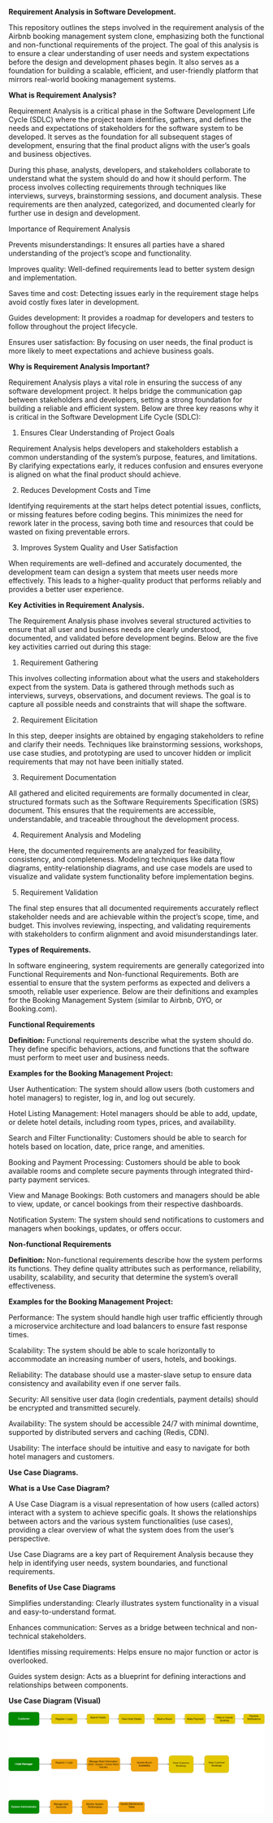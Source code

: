 **Requirement Analysis in Software Development.**

This repository outlines the steps involved in the requirement analysis of the Airbnb booking management system clone, emphasizing both the functional and non-functional requirements of the project. The goal of this analysis is to ensure a clear understanding of user needs and system expectations before the design and development phases begin. It also serves as a foundation for building a scalable, efficient, and user-friendly platform that mirrors real-world booking management systems.


**What is Requirement Analysis?**

Requirement Analysis is a critical phase in the Software Development Life Cycle (SDLC) where the project team identifies, gathers, and defines the needs and expectations of stakeholders for the software system to be developed. It serves as the foundation for all subsequent stages of development, ensuring that the final product aligns with the user’s goals and business objectives.

During this phase, analysts, developers, and stakeholders collaborate to understand what the system should do and how it should perform. The process involves collecting requirements through techniques like interviews, surveys, brainstorming sessions, and document analysis. These requirements are then analyzed, categorized, and documented clearly for further use in design and development.

Importance of Requirement Analysis

Prevents misunderstandings: It ensures all parties have a shared understanding of the project’s scope and functionality.

Improves quality: Well-defined requirements lead to better system design and implementation.

Saves time and cost: Detecting issues early in the requirement stage helps avoid costly fixes later in development.

Guides development: It provides a roadmap for developers and testers to follow throughout the project lifecycle.

Ensures user satisfaction: By focusing on user needs, the final product is more likely to meet expectations and achieve business goals.

**Why is Requirement Analysis Important?**

Requirement Analysis plays a vital role in ensuring the success of any software development project. It helps bridge the communication gap between stakeholders and developers, setting a strong foundation for building a reliable and efficient system. Below are three key reasons why it is critical in the Software Development Life Cycle (SDLC):

1. Ensures Clear Understanding of Project Goals

Requirement Analysis helps developers and stakeholders establish a common understanding of the system’s purpose, features, and limitations. By clarifying expectations early, it reduces confusion and ensures everyone is aligned on what the final product should achieve.

2. Reduces Development Costs and Time

Identifying requirements at the start helps detect potential issues, conflicts, or missing features before coding begins. This minimizes the need for rework later in the process, saving both time and resources that could be wasted on fixing preventable errors.

3. Improves System Quality and User Satisfaction

When requirements are well-defined and accurately documented, the development team can design a system that meets user needs more effectively. This leads to a higher-quality product that performs reliably and provides a better user experience.

**Key Activities in Requirement Analysis.**

The Requirement Analysis phase involves several structured activities to ensure that all user and business needs are clearly understood, documented, and validated before development begins. Below are the five key activities carried out during this stage:

1. Requirement Gathering

This involves collecting information about what the users and stakeholders expect from the system. Data is gathered through methods such as interviews, surveys, observations, and document reviews. The goal is to capture all possible needs and constraints that will shape the software.

2. Requirement Elicitation

In this step, deeper insights are obtained by engaging stakeholders to refine and clarify their needs. Techniques like brainstorming sessions, workshops, use case studies, and prototyping are used to uncover hidden or implicit requirements that may not have been initially stated.

3. Requirement Documentation

All gathered and elicited requirements are formally documented in clear, structured formats such as the Software Requirements Specification (SRS) document. This ensures that the requirements are accessible, understandable, and traceable throughout the development process.

4. Requirement Analysis and Modeling

Here, the documented requirements are analyzed for feasibility, consistency, and completeness. Modeling techniques like data flow diagrams, entity-relationship diagrams, and use case models are used to visualize and validate system functionality before implementation begins.

5. Requirement Validation

The final step ensures that all documented requirements accurately reflect stakeholder needs and are achievable within the project’s scope, time, and budget. This involves reviewing, inspecting, and validating requirements with stakeholders to confirm alignment and avoid misunderstandings later.

**Types of Requirements.**

In software engineering, system requirements are generally categorized into Functional Requirements and Non-functional Requirements.
Both are essential to ensure that the system performs as expected and delivers a smooth, reliable user experience. Below are their definitions and examples for the Booking Management System (similar to Airbnb, OYO, or Booking.com).

**Functional Requirements**

**Definition:**
Functional requirements describe what the system should do.
They define specific behaviors, actions, and functions that the software must perform to meet user and business needs.

**Examples for the Booking Management Project:**

User Authentication:
The system should allow users (both customers and hotel managers) to register, log in, and log out securely.

Hotel Listing Management:
Hotel managers should be able to add, update, or delete hotel details, including room types, prices, and availability.

Search and Filter Functionality:
Customers should be able to search for hotels based on location, date, price range, and amenities.

Booking and Payment Processing:
Customers should be able to book available rooms and complete secure payments through integrated third-party payment services.

View and Manage Bookings:
Both customers and managers should be able to view, update, or cancel bookings from their respective dashboards.

Notification System:
The system should send notifications to customers and managers when bookings, updates, or offers occur.

**Non-functional Requirements**

**Definition:**
Non-functional requirements describe how the system performs its functions.
They define quality attributes such as performance, reliability, usability, scalability, and security that determine the system’s overall effectiveness.

**Examples for the Booking Management Project:**

Performance:
The system should handle high user traffic efficiently through a microservice architecture and load balancers to ensure fast response times.

Scalability:
The system should be able to scale horizontally to accommodate an increasing number of users, hotels, and bookings.

Reliability:
The database should use a master-slave setup to ensure data consistency and availability even if one server fails.

Security:
All sensitive user data (login credentials, payment details) should be encrypted and transmitted securely.

Availability:
The system should be accessible 24/7 with minimal downtime, supported by distributed servers and caching (Redis, CDN).

Usability:
The interface should be intuitive and easy to navigate for both hotel managers and customers.

**Use Case Diagrams.**

**What is a Use Case Diagram?**

A Use Case Diagram is a visual representation of how users (called actors) interact with a system to achieve specific goals.
It shows the relationships between actors and the various system functionalities (use cases), providing a clear overview of what the system does from the user’s perspective.

Use Case Diagrams are a key part of Requirement Analysis because they help in identifying user needs, system boundaries, and functional requirements.

**Benefits of Use Case Diagrams**

Simplifies understanding: Clearly illustrates system functionality in a visual and easy-to-understand format.

Enhances communication: Serves as a bridge between technical and non-technical stakeholders.

Identifies missing requirements: Helps ensure no major function or actor is overlooked.

Guides system design: Acts as a blueprint for defining interactions and relationships between components.


**Use Case Diagram (Visual)**

![Use Case Diagram for Booking Management System](./alx-booking-uc.png)

